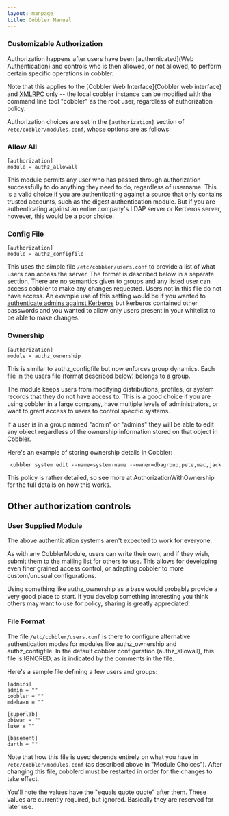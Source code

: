 ```yaml
---
layout: manpage
title: Cobbler Manual
---
```

### Customizable Authorization 

Authorization happens after users have been [authenticated](Web Authentication) and controls who is then allowed, or not allowed, to perform certain specific operations in cobbler.

Note that this applies to the [Cobbler Web Interface](Cobbler web interface) and [XMLRPC](XmlRpc) only -- the local cobbler instance can be modified with the command line tool "cobbler" as the root user, regardless of authorization policy.

Authorization choices are set in the `[authorization]` section of `/etc/cobbler/modules.conf`, whose options are as follows:

### Allow All ###

    [authorization]
    module = authz_allowall

This module permits any user who has passed through authorization successfully to do anything they need to do, regardless of username.  This is a valid choice if you are authenticating against a source that only contains trusted accounts, such as the digest authentication module.  But if you are authenticating against an entire company's LDAP server or Kerberos server, however, this would be a poor choice.

### Config File

    [authorization]
    module = authz_configfile

This uses the simple file `/etc/cobbler/users.conf` to provide a list of what users can access the server.  The format is described below in a separate section.  There are no
semantics given to groups and any listed user can access cobbler to make any changes requested.  Users not in this file do not have access.  An example use of this setting
would be if you wanted to [authenticate admins against Kerberos](Kerberos) but kerberos contained other passwords and you wanted to allow only users
present in your whitelist to be able to make changes.

### Ownership

    [authorization]
    module = authz_ownership

This is similar to authz_configfile but now enforces group dynamics.  Each file in the users file (format described below) belongs to a group.  

The module keeps users from modifying distributions, profiles, or system records that they do not have access to.  This is a good choice if you are using cobbler in a large
company, have multiple levels of administrators, or want to grant access to users to control specific systems.

If a user is in a group named "admin" or "admins" they will be able to edit any object regardless of the ownership information stored on that object in Cobbler.

Here's an example of storing ownership details in Cobbler:

     cobbler system edit --name=system-name --owner=dbagroup,pete,mac,jack

This policy is rather detailed, so see more at AuthorizationWithOwnership for the full details on how this works.

## Other authorization controls

### User Supplied Module 

The above authentication systems aren't expected to work for everyone.

As with any CobblerModule, users can write their own, and if they wish, submit them to the mailing list for others to use.  This allows
for developing even finer grained access control, or adapting cobbler to more custom/unusual configurations.

Using something like authz_ownership as a base would probably provide a very good place to start.  If you develop something interesting
you think others may want to use for policy, sharing is greatly appreciated!

### File Format

The file `/etc/cobbler/users.conf` is there to configure alternative authentication modes for modules like authz_ownership and authz_configfile.  In the default cobbler configuration (authz_allowall), this file is IGNORED, as is indicated by the comments in the file. 

Here's a sample file defining a few users and groups:

    [admins]
    admin = ""
    cobbler = ""
    mdehaan = ""

    [superlab]
    obiwan = ""
    luke = ""

    [basement]
    darth = ""


Note that how this file is used depends entirely on what you have in `/etc/cobbler/modules.conf` (as described above in "Module Choices").   After changing this file, cobblerd must be restarted in order for the changes to take effect.

You'll note the values have the "equals quote quote" after them.  These values are currently required, but ignored.  Basically they are reserved
for later use.
